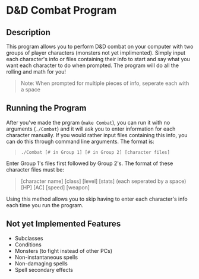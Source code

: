 # D&D Combat Program

## Description
This program allows you to perform D&D combat on your computer with two groups of player characters
(monsters not yet implimented). Simply input each character's info or files containing their info to
start and say what you want each character to do when prompted. The program will do all the rolling
and math for you!

> Note: When prompted for multiple pieces of info, seperate each with a space

## Running the Program
After you've made the prgram (`make Combat`), you can run it with no arguments (`./Combat`) and
it will ask you to enter information for each character manually. If you would rather input files
containing this info, you can do this through command line arguments. The format is:

> `./Combat [# in Group 1] [# in Group 2] [character files]`

Enter Group 1's files first followed by Group 2's. The format of these character files must be:

> \[character name]
> \[class] \[level] 
> \[stats] (each seperated by a space)
> \[HP] \[AC] \[speed]
> \[weapon]

Using this method allows you to skip having to enter each character's info each time you run the program.

## Not yet Implemented Features
- Subclasses
- Conditions
- Monsters (to fight instead of other PCs)
- Non-instantaneous spells
- Non-damaging spells
- Spell secondary effects